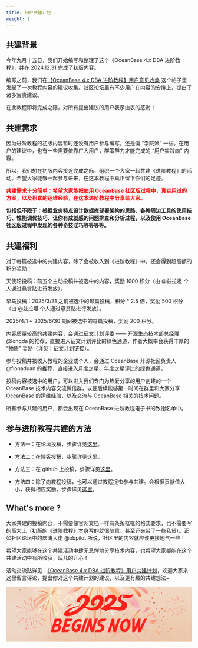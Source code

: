 ```yaml
---
title: 用户共建计划
weight: 1
---
```


## 共建背景
今年九月十五日，我们开始编写和整理了这个《OceanBase 4.x DBA 进阶教程》，并在 2024.12.31 完成了初版内容。

编写之前，我们在[【OceanBase 4.x DBA 进阶教程】用户意见收集](https://ask.oceanbase.com/t/topic/35610431) 这个帖子里发起了一次教程内容的建议收集。社区论坛里有不少用户在内容的安排上，提出了诸多宝贵建议。

在此教程即将完成之际，对所有提出建议的用户表示由衷的感谢！


## 共建需求
因为进阶教程的初版内容暂时还没有用户参与编写，还是偏 “学院派” 一些。在用户的建议中，也有一些需要依靠广大用户，群策群力才能完成的 “用户实践向” 内容。

所以，我们想在初版内容接近完成之际，组织一个大家一起共建《进阶教程》的活动。希望大家能够一起参与进来，在这本教程中真正留下你们的足迹。

**<font color="red"> 共建需求十分简单：希望大家能把使用 OceanBase 社区版过程中，真实用过的方案，以及积累的运维经验，在这本进阶教程中分享给大家。</font>**

**包括但不限于：根据业务特点设计数据库部署架构的思路、各种周边工具的使用技巧、性能调优技巧、让你有成就感的问题排查和分析过程，以及使用 OceanBase 社区版过程中发现的各种奇技淫巧等等等等。**

## 共建福利
对于每篇被选中的共建内容，除了会被收入到《进阶教程》中，还会得到超高额的积分奖励：

天使轮投稿：前五个主动投稿并被选中的内容，奖励 1000 积分（由 @兹拉坦 个人通过悬赏贴进行发放）。

早鸟投稿：2025/3/31 之前被选中的每篇投稿，积分 * 2.5 倍，奖励 500 积分（由 @兹拉坦 个人通过悬赏贴进行发放）。

2025/4/1 ~ 2025/6/30 期间被选中的每篇投稿，奖励 200 积分。

内容质量较高的共建内容，会通过征文计划评委 —— 开源生态技术部总经理 @longda 的推荐，直接进入征文计划评比的绿色通道，作者大概率会获得丰厚的 “物质” 奖励（详见：[征文计划链接](https://open.oceanbase.com/blog/essay-competition?_gl=1*1jhqaie*_ga*MTk2NDc5MjkwMS4xNjc2ODgyMjQw*_ga_T35KTM57DZ*MTczNjQwMjUzNi4yNjQuMS4xNzM2NDAzOTk5LjYwLjAuMA..)）。

参与投稿并被收入教程的企业或个人，会通过 OceanBase 开源社区负责人 @fionaduan 的推荐，直接进入月度之星、年度之星评比的绿色通道。

投稿内容被选中的用户，可以进入我们专门为热爱分享的用户创建的一个 OceanBase 技术内容交流微信群，以便后续能够第一时间在群里和大家分享 OceanBase 的运维经验，以及交流与 OceanBase 相关的技术问题。

所有参与共建的用户，都会出现在 OceanBase 进阶教程电子书的致谢名单中。

## 参与进阶教程共建的方法

- 方法一：在论坛投稿，步骤详见[这里](https://ask.oceanbase.com/t/topic/35617370/5)。

- 方法二：在博客投稿，步骤详见[这里](https://ask.oceanbase.com/t/topic/35617370/6)。

- 方法三：在 github 上投稿，步骤详见[这里](https://ask.oceanbase.com/t/topic/35617370/7)。

- 方法四：除了向教程投稿，也可以通过教程捉虫参与共建。会根据贡献值大小，获得相应奖励。步骤详见[这里](https://ask.oceanbase.com/t/topic/35617370/8)。

## What's more ?

大家共建的投稿内容，不需要像官网文档一样有条条框框的格式要求，也不需要写的高大上（初版的《进阶教程》本身写的就很随意，甚至还夹带了一些私货）。正如社区论坛中的庆涛大佬 @obpilot 所说，社区里的内容就应该更接地气一些！

希望大家能够在这个共建活动中肆无忌惮地分享技术内容，也希望大家都能在这个共建活动中有所收获，玩儿的开心！

活动交流贴详见：[《OceanBase 4.x DBA 进阶教程》用户共建计划](https://ask.oceanbase.com/t/topic/35617370)，欢迎大家来这里留言评论，提出你对这个共建计划的建议，以及更有趣的共建想法~

![示例图片](/img/user_manual/operation_and_maintenance/zh-CN/user_practice_co-construction/01_introduction/001.png)